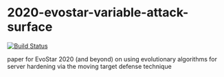 # 2020-evostar-variable-attack-surface

[![Build Status](https://travis-ci.com/geneura-papers/2020-evostar-variable-attack-surface.svg?branch=master)](https://travis-ci.com/geneura-papers/2020-evostar-variable-attack-surface)

paper for EvoStar 2020 (and beyond) on using evolutionary algorithms for server hardening via the moving target defense technique


